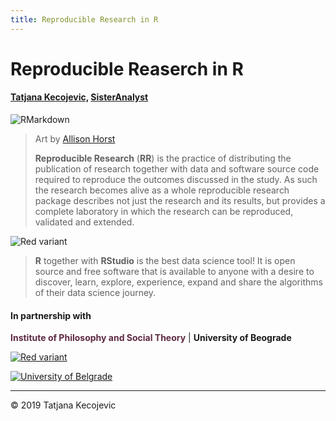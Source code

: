```yaml
---
title: Reproducible Research in R
---
```

# Reproducible Reaserch in R

#### [Tatjana Kecojevic,](https://www.linkedin.com/in/tatjana-kecojevic-803704143/) [SisterAnalyst](https://sisteranalyst.org)

![RMarkdown](/images/rmarkdown_wizards.png?width=40pc)

> Art by [Allison Horst](https://github.com/allisonhorst/stats-illustrations/blob/master/rstats-artwork/rmarkdown_wizards.png) 
>
> **Reproducible Research** (**RR**) is the practice of distributing the publication of research together with data and software source code required to reproduce the outcomes discussed in the study. As such the research becomes alive as a whole reproducible research package describes not just the research and its results, but provides a complete laboratory in which the research can be reproduced, validated and extended.


![Red variant](/images/ML.jpg?width=40pc)

> **R** together with **RStudio** is the best data science tool! It is open source and free software that is available to anyone with a desire to discover, learn, explore, experience, expand and share the algorithms of their data science journey.  


#### In partnership with
<span style="color:#5E2A43">**Institute of Philosophy and Social Theory**</span> | **University of Beograde**

[![Red variant](/images/IFDT.jpg?width=7.5pc)](http://www.instifdt.bg.ac.rs)

[![University of Belgrade](/images/UniBG.png?width=7.5pc)](https://www.bg.ac.rs/en/)

-----------------------------
© 2019 Tatjana Kecojevic

